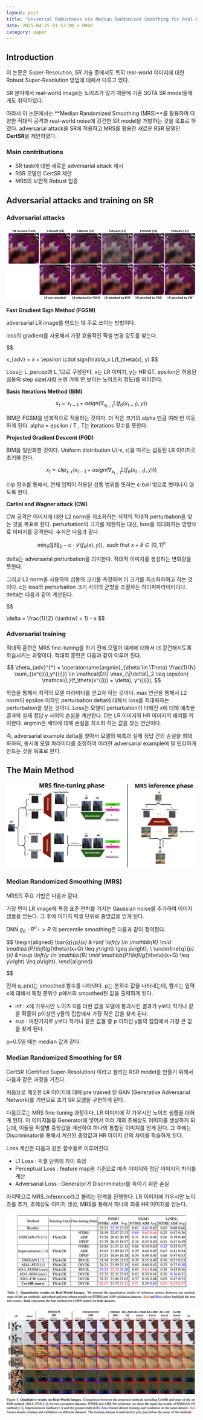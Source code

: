 ```yaml
---
layout: post
title: "Universal Robustness via Median Randomized Smoothing for Real-World Super-Resolution (CVPR 2024)"
date: 2025-04-25 01:53:00 + 0900
category: paper
---
```

## Introduction

이 논문은 Super-Resolution, SR 기술 중에서도 특히 real-world 이미지에 대한 Robust Super-Resolution 방법에 대해서 다루고 있다.

SR 분야에서 real-world image는 노이즈가 많기 때문에 기존 SOTA SR model들에게도 취약하였다. 

따라서 이 논문에서는 **Median Randomized Smoothing (MRS)**를 활용하여 다양한 적대적 공격과 real-world noise에 강건한 SR model을 개발하는 것을 목표로 하였다. adversarial attack을 SR에 적용하고 MRS를 활용한 새로운 RSR 모델인 **CertSR**을 제안하였다.

### Main contributions

- SR task에 대한 새로운 adversarial attack 제시
- RSR 모델인 CertSR 제안
- MRS의 보편적 Robust 입증

## Adversarial attacks and training on SR

### Adversarial attacks

![](/img/MRSGANSR/image.png)

**Fast Gradient Sign Method (FGSM)**

adversarial LR image를 만드는 데 주로 쓰이는 방법이다.

loss의 gradient를 사용해서 가장 효율적인 픽셀 변경 강도를 찾는다.

 

$$

x_{adv} = x + \epsilon \cdot sign(\nabla_x L(f_\theta(x), y)
$$

Loss는 L_percep과 L_1으로 구성된다. x는 LR 이미지, y는 HR GT, epsilon은 허용된 섭동의 step size(사람 눈엔 거의 안 보이는 노이즈의 정도)를 의미한다.

**Basic Iterations Method (BIM)**

$$
x_t=x_{t-1}+\alpha sign(\nabla_{x_{t-1}}L(f_\theta(x_{t-1}), y))
$$

BIM은 FGSM을 반복적으로 적용하는 것이다. 더 작은 크기의 alpha 만큼 여러 번 이동하게 된다. alpha = epsilon / T , T는 iterations 횟수를 뜻한다.

**Projected Gradient Descent (PGD)**

BIM을 일반화한 것이다. Uniform distribution U(-ϵ, ϵ)을 따르는 섭동된 LR 이미지로 초기화 한다.

$$
x_t=clip_{x, \epsilon }(x_{t-1}+\alpha sign(\nabla_{x_{t-1}}L(f_\theta(x_{t-1}), y)))
$$

clip 함수를 통해서, 전체 입력이 허용된 섭동 범위를 뜻하는 ϵ-ball 밖으로 벗어나지 않도록 한다.

**Carlini and Wagner attack (CW)**

CW 공격은 이미지에 대한 L2 norm을 최소화하는 최적의 적대적 perturbation을 찾는 것을 목표로 한다. perturbation의 크기를 제한하는 대신, loss를 최대화하는 방향으로 이미지를 공격한다. 수식은 다음과 같다.

$$
\min_{\delta} (\|\delta\|_2 - c \cdot \mathcal{L}(f_\theta(x), y)), \text{ such that } x + \delta \in [0, 1]^n
$$

delta는 adversarial perturbation을 의미한다. 적대적 이미지를 생성하는 변화량을 뜻한다.

그리고 L2 norm을 사용하여 섭동의 크기를 측정하며 이 크기를 최소화하여고 하는 것이다. c는 loss와 perturbation 크기 사이의 균형을 조절하는 하이퍼파라미터이다. delta는 다음과 같이 계산된다.

$$

\delta = \frac{1}{2} (\tanh(w) + 1) - x
$$

### Adversarial training

적대적 훈련은 MRS fine-tuning을 하기 전에 모델이 예제에 대해서 더 강건해지도록 학습시키는 과정이다. 적대적 훈련은 다음과 같이 이루어 진다. 

$$
\theta_{adv}^{*} = \operatorname{argmin}_{\theta \in \Theta} \frac{1}{N} \sum_{(x^{(i)},y^{(i)}) \in \mathcal{D}} \max_{\|\delta\|_2 \leq \epsilon} \mathcal{L}(f_\theta(x^{(i)} + \delta), y^{(i)}),
$$

학습을 통해서 최적의 모델 파라미터를 얻고자 하는 것이다.  max 연산을 통해서 L2 norm이 epsilon 이하인 perturbation delta에 대해서 loss를 최대화하는 perturbation을 찾는 것이다. Loss는 모델이 perturbation이 더해진 x에 대해 예측한 결과와 실제 정답 y 사이의 손실을 계산한다. D는 LR 이미지와 HR 이미지의 배치를 의미한다. argmin은 세타에 대해 손실을 최소화 하는 값을 찾는 연산이다. 

즉, adversarial example delta를 찾아서 모델의 예측과 실제 정답 간의 손실을 최대화하되, 동시에 모델 파라미터를 조정하여 이러한 adversarial example에 덜 민감하게 만드는 것을 목표로 한다. 

## The Main Method

![](/img/MRSGANSR/image%201.png)

### Median Randomized Smoothing (MRS)

MRS의 주요 기법은 다음과 같다.

가장 먼저 LR image에 특정 표준 편차를 가지는 Gaussian noise를 추가하여 이미지 샘플을 얻는다. 그 후에 이미지 픽셀 단위로 중앙값을 얻게 된다. 

DNN $g_{\theta}:R^n->R$ 의 percentile smoothing은 다음과 같이 정의된다.

$$
\begin{aligned}
\bar{q}_{p}(x) &=\inf \left\{y \in \mathbb{R} \mid \mathbb{P}\left(g_{\theta}(x+G) \leq y\right) \geq p\right\}, \\
\underline{q}_{p}(x) &=\sup \left\{y \in \mathbb{R} \mid \mathbb{P}\left(g_{\theta}(x+G) \leq y\right) \leq p\right\}.
\end{aligned}

$$

먼저 q_p(x)는 smoothed 함수를 나타낸다. p는 분위수 값을 나타내는데, 함수는 입력 x에 대해서 특정 분위수 p에서의 smoothed된 값을 출력하게 된다.

- inf : x에 가우시안 노이즈 G를 더한 값을 모델에 통과시킨 결과가 y보다 작거나 같을 확률이 p이상인 y들의 집합에서 가장 작은 값을 찾게 된다.
- sup : 마찬가지로 y보다 작거나 같은 값들 중 p 이하인 y들의 집합에서 가장 큰 값을 찾게 된다.

p=0.5일 때는 median 값과 같다.

### Median Randomized Smoothing for SR

CertSR (Certified Super-Resolution) 이라고 불리는 RSR model을 만들기 위해서 다음과 같은 과정을 거친다.

처음으로 깨끗한 LR 이미지에 대해 pre trained 된 GAN (Generative Adversarial Network)를 기반으로 초기 SR 모델을 구현하게 된다.

다음으로는 MRS fine-tuning 과정이다. LR 이미지에 각 가우시안 노이즈 샘플을 더하게 된다. 이 이미지들을 Generator에 넣어서 여러 개의 초해상도 이미지를 생성하게 되는데, 이들을 픽셀별 중앙값을 계산하여 하나의 통합된 이미지를 얻게 된다. 그 후에는 Discriminator을 통해서 계산된 중앙값과 HR 이미지 간의 차이를 학습하게 된다.

Loss 계산은 다음과 같은 함수들로 이루어진다.

- L1 Loss : 픽셀 단위의 차이 측정
- Perceptual Loss : feature map을 기준으로 예측 이미지와 정답 이미지의 차이를 계산
- Adversarial Loss : Generator가 Discriminator를 속이기 위한 손실

마지막으로 MRS_Inference라고 불리는 단계를 진행한다. LR 이미지에 가우시안 노이즈를 추가, 초해상도 이미지 생성, MRS를 통해서 하나의 최종 HR 이미지를 얻는다. 

![](/img/MRSGANSR/image%202.png)

![](/img/MRSGANSR/image%203.png)